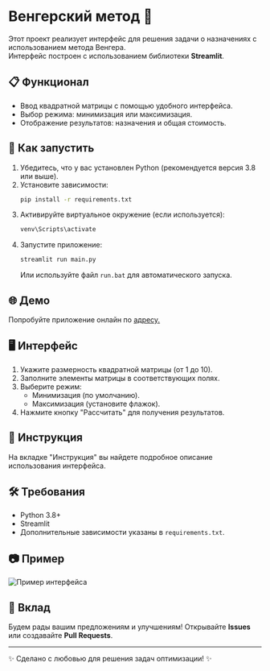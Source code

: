 # Венгерский метод 🎯

Этот проект реализует интерфейс для решения задачи о назначениях с использованием метода Венгера.  
Интерфейс построен с использованием библиотеки **Streamlit**.

## 📋 Функционал

- Ввод квадратной матрицы с помощью удобного интерфейса.
- Выбор режима: минимизация или максимизация.
- Отображение результатов: назначения и общая стоимость.

## 🚀 Как запустить

1. Убедитесь, что у вас установлен Python (рекомендуется версия 3.8 или выше).
2. Установите зависимости:
   ```bash
   pip install -r requirements.txt
   ```
3. Активируйте виртуальное окружение (если используется):
   ```bash
   venv\Scripts\activate
   ```
4. Запустите приложение:
   ```bash
   streamlit run main.py
   ```
   Или используйте файл `run.bat` для автоматического запуска.

## 🌐 Демо

Попробуйте приложение онлайн по [адресу.](https://hungarian-9ztzpgxcxjg8piepovxa47.streamlit.app/)  


## 🖥️ Интерфейс

1. Укажите размерность квадратной матрицы (от 1 до 10).
2. Заполните элементы матрицы в соответствующих полях.
3. Выберите режим:
   - Минимизация (по умолчанию).
   - Максимизация (установите флажок).
4. Нажмите кнопку "Рассчитать" для получения результатов.

## 📖 Инструкция

На вкладке "Инструкция" вы найдете подробное описание использования интерфейса.

## 🛠️ Требования

- Python 3.8+
- Streamlit
- Дополнительные зависимости указаны в `requirements.txt`.

## 📷 Пример

![Пример интерфейса](example.png)

## 🤝 Вклад

Будем рады вашим предложениям и улучшениям! Открывайте **Issues** или создавайте **Pull Requests**.

---
✨ Сделано с любовью для решения задач оптимизации! ✨
